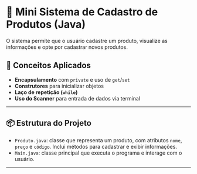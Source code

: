 # 🛒 Mini Sistema de Cadastro de Produtos (Java)

O sistema permite que o usuário cadastre um produto, visualize as informações e opte por cadastrar novos produtos.

## 🧠 Conceitos Aplicados

- **Encapsulamento** com `private` e uso de `get`/`set`
- **Construtores** para inicializar objetos
- **Laço de repetição (`while`)**
- **Uso do Scanner** para entrada de dados via terminal

---

## 📦 Estrutura do Projeto

- `Produto.java`: classe que representa um produto, com atributos `nome`, `preço` e `código`. Inclui métodos para cadastrar e exibir informações.
- `Main.java`: classe principal que executa o programa e interage com o usuário.

---